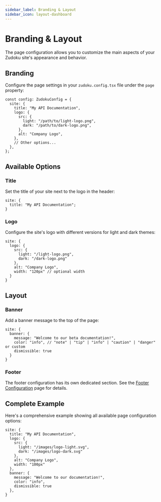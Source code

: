 ```yaml
---
sidebar_label: Branding & Layout
sidebar_icon: layout-dashboard
---
```


# Branding & Layout

The page configuration allows you to customize the main aspects of your Zudoku site's appearance and behavior.

## Branding

Configure the page settings in your `zudoku.config.tsx` file under the `page` property:

```tsx
const config: ZudokuConfig = {
  site: {
    title: "My API Documentation",
    logo: {
      src: {
        light: "/path/to/light-logo.png",
        dark: "/path/to/dark-logo.png",
      },
      alt: "Company Logo",
    },
    // Other options...
  },
};
```

## Available Options

### Title

Set the title of your site next to the logo in the header:

```tsx
site: {
  title: "My API Documentation";
}
```

### Logo

Configure the site's logo with different versions for light and dark themes:

```tsx
site: {
  logo: {
    src: {
      light: "/light-logo.png",
      dark: "/dark-logo.png"
    },
    alt: "Company Logo",
    width: "120px" // optional width
  }
}
```

## Layout

### Banner

Add a banner message to the top of the page:

```tsx
site: {
  banner: {
    message: "Welcome to our beta documentation!",
    color: "info", // "note" | "tip" | "info" | "caution" | "danger" or custom
    dismissible: true
  }
}
```

### Footer

The footer configuration has its own dedicated section. See the [Footer Configuration](./footer) page for details.

## Complete Example

Here's a comprehensive example showing all available page configuration options:

```tsx
site: {
  title: "My API Documentation",
  logo: {
    src: {
      light: "/images/logo-light.svg",
      dark: "/images/logo-dark.svg"
    },
    alt: "Company Logo",
    width: "100px"
  },
  banner: {
    message: "Welcome to our documentation!",
    color: "info",
    dismissible: true
  },
}
```
